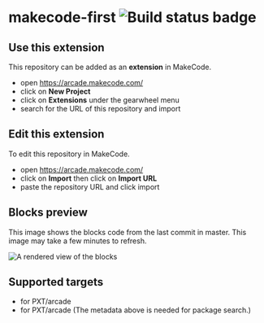 # makecode-first ![Build status badge](https://github.com/saitamasaitama/makecode-first/workflows/MakeCode/badge.svg)



## Use this extension

This repository can be added as an **extension** in MakeCode.

* open https://arcade.makecode.com/
* click on **New Project**
* click on **Extensions** under the gearwheel menu
* search for the URL of this repository and import

## Edit this extension

To edit this repository in MakeCode.

* open https://arcade.makecode.com/
* click on **Import** then click on **Import URL**
* paste the repository URL and click import

## Blocks preview

This image shows the blocks code from the last commit in master.
This image may take a few minutes to refresh.

![A rendered view of the blocks](https://github.com/saitamasaitama/makecode-first/raw/master/.makecode/blocks.png)

## Supported targets

* for PXT/arcade
* for PXT/arcade
(The metadata above is needed for package search.)


